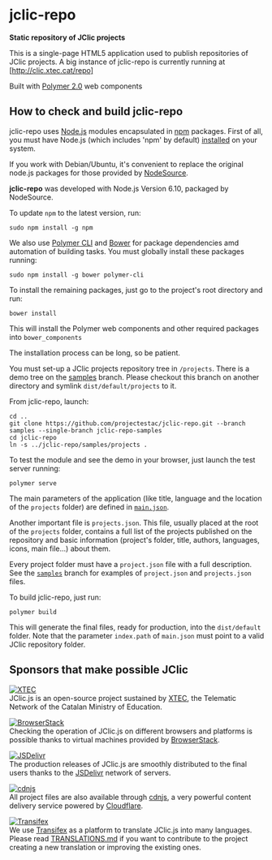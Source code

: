 # jclic-repo
**Static repository of JClic projects**

This is a single-page HTML5 application used to publish repositories of JClic projects. A big instance of jclic-repo is
currently running at [http://clic.xtec.cat/repo]

Built with [Polymer 2.0](https://www.polymer-project.org/) web components

## How to check and build jclic-repo

jclic-repo uses [Node.js](https://nodejs.org/) modules encapsulated in
[npm](https://www.npmjs.com/) packages. First of all, you must have Node.js
(which includes 'npm' by default) [installed](https://nodejs.org/download/)
on your system.

If you work with Debian/Ubuntu, it's convenient to replace the original node.js packages for those provided by 
[NodeSource](https://github.com/nodesource/distributions).

**jclic-repo** was developed with Node.js Version 6.10, packaged by NodeSource.

To update `npm` to the latest version, run:

```
sudo npm install -g npm
```

We also use [Polymer CLI](https://www.polymer-project.org/2.0/docs/tools/polymer-cli) and [Bower](http://bower.io/) for package dependencies amd automation of building tasks.
You must globally install these packages running:

```
sudo npm install -g bower polymer-cli
```

To install the remaining packages, just go to the project's root directory and run:

```
bower install
```

This will install the Polymer web components and other required packages into `bower_components`

The installation process can be long, so be patient.

You must set-up a JClic projects repository tree in `/projects`. There is a demo tree on
the [samples](https://github.com/projectestac/jclic-repo/tree/samples) branch. Please checkout this
branch on another directory and symlink `dist/default/projects` to it.

From jclic-repo, launch:

```
cd ..
git clone https://github.com/projectestac/jclic-repo.git --branch samples --single-branch jclic-repo-samples
cd jclic-repo
ln -s ../jclic-repo/samples/projects .
```

To test the module and see the demo in your browser, just launch the test server running:

```
polymer serve
```

The main parameters of the application (like title, language and the location of the `projects` folder)
are defined in [`main.json`](app/main.json).

Another important file is `projects.json`. This file, usually placed at the root of the `projects` folder,
contains a full list of the projects published on the repository and basic information (project's folder,
title, authors, languages, icons, main file...) about them.

Every project folder must have a `project.json` file with a full description. See  the [`samples`](../../tree/samples/projects)
branch for examples of `project.json` and `projects.json` files.

To build jclic-repo, just run:

```
polymer build
```

This will generate the final files, ready for production, into the `dist/default` folder. Note that the
parameter `index.path` of `main.json` must point to a valid JClic repository folder.

## Sponsors that make possible JClic

[![XTEC](https://github.com/projectestac/jclic.js/blob/master/misc/graphics/logo-xtec.png?raw=true)](http://www.xtec.cat)<br>
JClic.js is an open-source project sustained by [XTEC](http://www.xtec.cat), the Telematic Network of the Catalan Ministry of Education.

[![BrowserStack](https://github.com/projectestac/jclic.js/blob/master/misc/graphics/logo-browserstack.png?raw=true)](https://www.browserstack.com)<br>
Checking the operation of JClic.js on different browsers and platforms is possible thanks to virtual machines provided by [BrowserStack](https://www.browserstack.com).

[![JSDelivr](https://github.com/projectestac/jclic.js/blob/master/misc/graphics/logo-jsdelivr.png?raw=true)](http://www.jsdelivr.com/projects/jclic.js)<br>
The production releases of JClic.js are smoothly distributed to the final users thanks to the [JSDelivr](http://www.jsdelivr.com/projects/jclic.js) network of servers.

[![cdnjs](https://github.com/projectestac/jclic.js/blob/master/misc/graphics/logo-cdnjs.png?raw=true)](https://cdnjs.com/libraries/jclic.js)<br>
All project files are also available through [cdnjs](https://cdnjs.com/about), a very powerful content delivery service powered by [Cloudflare](https://www.cloudflare.com).

[![Transifex](https://github.com/projectestac/jclic.js/blob/master/misc/graphics/logo-transifex.png?raw=true)](https://github.com/projectestac/jclic.js/blob/master/TRANSLATIONS.md)<br>
We use [Transifex](https://www.transifex.com/francesc/jclicjs) as a platform to translate JClic.js into many languages. Please read [TRANSLATIONS.md](https://github.com/projectestac/jclic.js/blob/master/TRANSLATIONS.md) if you want to contribute to the project creating a new translation or improving the existing ones.
